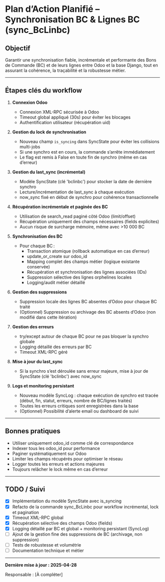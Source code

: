 # Plan d’Action Planifié – Synchronisation BC & Lignes BC (sync_BcLinbc)

## Objectif
Garantir une synchronisation fiable, incrémentale et performante des Bons de Commande (BC) et de leurs lignes entre Odoo et la base Django, tout en assurant la cohérence, la traçabilité et la robustesse métier.

---

## Étapes clés du workflow

1. **Connexion Odoo**
   - Connexion XML-RPC sécurisée à Odoo
   - Timeout global appliqué (30s) pour éviter les blocages
   - Authentification utilisateur (récupération uid)

2. **Gestion du lock de synchronisation**
   - Nouveau champ `is_syncing` dans SyncState pour éviter les collisions multi-jobs
   - Si une synchro est en cours, la commande s’arrête immédiatement
   - Le flag est remis à False en toute fin de synchro (même en cas d’erreur)

3. **Gestion du last_sync (incrémental)**
   - Modèle SyncState (clé 'bclinbc') pour stocker la date de dernière synchro
   - Lecture/incrémentation de last_sync à chaque exécution
   - now_sync fixé en début de synchro pour cohérence transactionnelle

4. **Récupération incrémentale et paginée des BC**
   - Utilisation de search_read paginé côté Odoo (limit/offset)
   - Récupération uniquement des champs nécessaires (fields explicites)
   - Aucun risque de surcharge mémoire, même avec >10 000 BC

5. **Synchronisation des BC**
   - Pour chaque BC :
     - Transaction atomique (rollback automatique en cas d’erreur)
     - update_or_create sur odoo_id
     - Mapping complet des champs métier (logique existante conservée)
     - Récupération et synchronisation des lignes associées (IDs)
     - Suppression sélective des lignes orphelines locales
     - Logging/audit métier détaillé

6. **Gestion des suppressions**
   - Suppression locale des lignes BC absentes d’Odoo pour chaque BC traité
   - (Optionnel) Suppression ou archivage des BC absents d’Odoo (non modifié dans cette itération)

7. **Gestion des erreurs**
   - try/except autour de chaque BC pour ne pas bloquer la synchro globale
   - Logging détaillé des erreurs par BC
   - Timeout XML-RPC géré

8. **Mise à jour du last_sync**
   - Si la synchro s’est déroulée sans erreur majeure, mise à jour de SyncState (clé 'bclinbc') avec now_sync

9. **Logs et monitoring persistant**
   - Nouveau modèle SyncLog : chaque exécution de synchro est tracée (début, fin, statut, erreurs, nombre de BC/lignes traités)
   - Toutes les erreurs critiques sont enregistrées dans la base
   - (Optionnel) Possibilité d’alerte email ou dashboard de suivi

---

## Bonnes pratiques
- Utiliser uniquement odoo_id comme clé de correspondance
- Indexer tous les odoo_id pour performance
- Paginer systématiquement sur Odoo
- Limiter les champs récupérés pour optimiser le réseau
- Logger toutes les erreurs et actions majeures
- Toujours relâcher le lock même en cas d’erreur

---

## TODO / Suivi
- [x] Implémentation du modèle SyncState avec is_syncing
- [x] Refacto de la commande sync_BcLinbc pour workflow incrémental, lock et pagination
- [x] Timeout XML-RPC global
- [x] Récupération sélective des champs Odoo (fields)
- [x] Logging détaillé par BC et global + monitoring persistant (SyncLog)
- [ ] Ajout de la gestion fine des suppressions de BC (archivage, non suppression)
- [ ] Tests de robustesse et volumétrie
- [ ] Documentation technique et métier

---

**Dernière mise à jour : 2025-04-28**

Responsable : [À compléter]
